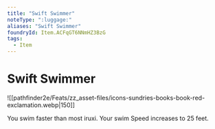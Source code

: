 ```yaml
---
title: "Swift Swimmer"
noteType: ":luggage:"
aliases: "Swift Swimmer"
foundryId: Item.ACFqGT6NNmHZ3BzG
tags:
  - Item
---
```


# Swift Swimmer
![[pathfinder2e/Feats/zz_asset-files/icons-sundries-books-book-red-exclamation.webp|150]]

You swim faster than most iruxi. Your swim Speed increases to 25 feet.
